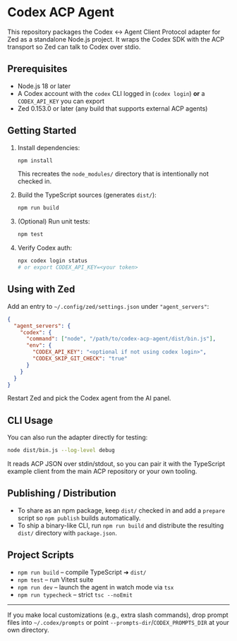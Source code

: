 # Codex ACP Agent

This repository packages the Codex ↔ Agent Client Protocol adapter for Zed as a standalone Node.js project. It wraps the Codex SDK with the ACP transport so Zed can talk to Codex over stdio.

## Prerequisites

- Node.js 18 or later
- A Codex account with the `codex` CLI logged in (`codex login`) **or** a `CODEX_API_KEY` you can export
- Zed 0.153.0 or later (any build that supports external ACP agents)

## Getting Started

1. Install dependencies:
   ```bash
   npm install
   ```
   This recreates the `node_modules/` directory that is intentionally not checked in.

2. Build the TypeScript sources (generates `dist/`):
   ```bash
   npm run build
   ```

3. (Optional) Run unit tests:
   ```bash
   npm test
   ```

4. Verify Codex auth:
   ```bash
   npx codex login status
   # or export CODEX_API_KEY=<your token>
   ```

## Using with Zed

Add an entry to `~/.config/zed/settings.json` under `"agent_servers"`:

```json
{
  "agent_servers": {
    "codex": {
      "command": ["node", "/path/to/codex-acp-agent/dist/bin.js"],
      "env": {
        "CODEX_API_KEY": "<optional if not using codex login>",
        "CODEX_SKIP_GIT_CHECK": "true"
      }
    }
  }
}
```

Restart Zed and pick the Codex agent from the AI panel.

## CLI Usage

You can also run the adapter directly for testing:

```bash
node dist/bin.js --log-level debug
```

It reads ACP JSON over stdin/stdout, so you can pair it with the TypeScript example client from the main ACP repository or your own tooling.

## Publishing / Distribution

- To share as an npm package, keep `dist/` checked in and add a `prepare` script so `npm publish` builds automatically.
- To ship a binary-like CLI, run `npm run build` and distribute the resulting `dist/` directory with `package.json`.

## Project Scripts

- `npm run build` – compile TypeScript ➜ `dist/`
- `npm test` – run Vitest suite
- `npm run dev` – launch the agent in watch mode via `tsx`
- `npm run typecheck` – strict `tsc --noEmit`

---

If you make local customizations (e.g., extra slash commands), drop prompt files into `~/.codex/prompts` or point `--prompts-dir`/`CODEX_PROMPTS_DIR` at your own directory.
